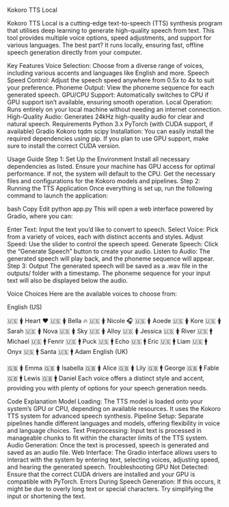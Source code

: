 Kokoro TTS Local

Kokoro TTS Local is a cutting-edge text-to-speech (TTS) synthesis program that utilises deep learning to generate high-quality speech from text. This tool provides multiple voice options, speed adjustments, and support for various languages. The best part? It runs locally, ensuring fast, offline speech generation directly from your computer.

Key Features
Voice Selection: Choose from a diverse range of voices, including various accents and languages like English and more.
Speech Speed Control: Adjust the speech speed anywhere from 0.5x to 4x to suit your preference.
Phoneme Output: View the phoneme sequence for each generated speech.
GPU/CPU Support: Automatically switches to CPU if GPU support isn’t available, ensuring smooth operation.
Local Operation: Runs entirely on your local machine without needing an internet connection.
High-Quality Audio: Generates 24kHz high-quality audio for clear and natural speech.
Requirements
Python 3.x
PyTorch (with CUDA support, if available)
Gradio
Kokoro
tqdm
scipy
Installation: You can easily install the required dependencies using pip. If you plan to use GPU support, make sure to install the correct CUDA version.

Usage Guide
Step 1: Set Up the Environment
Install all necessary dependencies as listed.
Ensure your machine has GPU access for optimal performance. If not, the system will default to the CPU.
Get the necessary files and configurations for the Kokoro models and pipelines.
Step 2: Running the TTS Application
Once everything is set up, run the following command to launch the application:

bash
Copy
Edit
python app.py
This will open a web interface powered by Gradio, where you can:

Enter Text: Input the text you’d like to convert to speech.
Select Voice: Pick from a variety of voices, each with distinct accents and styles.
Adjust Speed: Use the slider to control the speech speed.
Generate Speech: Click the “Generate Speech” button to create your audio.
Listen to Audio: The generated speech will play back, and the phoneme sequence will appear.
Step 3: Output
The generated speech will be saved as a .wav file in the outputs/ folder with a timestamp. The phoneme sequence for your input text will also be displayed below the audio.

Voice Choices
Here are the available voices to choose from:

English (US)

🇺🇸 🚺 Heart ❤️
🇺🇸 🚺 Bella 🔥
🇺🇸 🚺 Nicole 🎧
🇺🇸 🚺 Aoede
🇺🇸 🚺 Kore
🇺🇸 🚺 Sarah
🇺🇸 🚺 Nova
🇺🇸 🚺 Sky
🇺🇸 🚺 Alloy
🇺🇸 🚺 Jessica
🇺🇸 🚺 River
🇺🇸 🚹 Michael
🇺🇸 🚹 Fenrir
🇺🇸 🚹 Puck
🇺🇸 🚹 Echo
🇺🇸 🚹 Eric
🇺🇸 🚹 Liam
🇺🇸 🚹 Onyx
🇺🇸 🚹 Santa
🇺🇸 🚹 Adam
English (UK)

🇬🇧 🚺 Emma
🇬🇧 🚺 Isabella
🇬🇧 🚺 Alice
🇬🇧 🚺 Lily
🇬🇧 🚹 George
🇬🇧 🚹 Fable
🇬🇧 🚹 Lewis
🇬🇧 🚹 Daniel
Each voice offers a distinct style and accent, providing you with plenty of options for your speech generation needs.

Code Explanation
Model Loading: The TTS model is loaded onto your system’s GPU or CPU, depending on available resources. It uses the Kokoro TTS system for advanced speech synthesis.
Pipeline Setup: Separate pipelines handle different languages and models, offering flexibility in voice and language choices.
Text Preprocessing: Input text is processed in manageable chunks to fit within the character limits of the TTS system.
Audio Generation: Once the text is processed, speech is generated and saved as an audio file.
Web Interface: The Gradio interface allows users to interact with the system by entering text, selecting voices, adjusting speed, and hearing the generated speech.
Troubleshooting
GPU Not Detected: Ensure that the correct CUDA drivers are installed and your GPU is compatible with PyTorch.
Errors During Speech Generation: If this occurs, it might be due to overly long text or special characters. Try simplifying the input or shortening the text.
